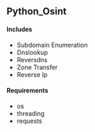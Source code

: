 ## Python_Osint 

#### Includes
- Subdomain Enumeration
- Dnslookup
- Reversdns
- Zone Transfer
- Reverse Ip

#### Requirements

- os
- threading
- requests







